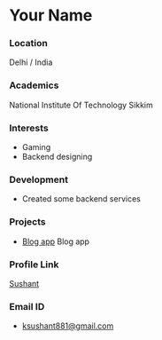# Your Name

### Location

Delhi / India

### Academics

National Institute Of Technology Sikkim

### Interests

- Gaming
- Backend designing

### Development

- Created some backend services

### Projects

- [Blog app](https://github.com/ksushant881/Blogger) Blog app

### Profile Link

[Sushant](https://github.com/ksushant881)

### Email ID

- ksushant881@gmail.com